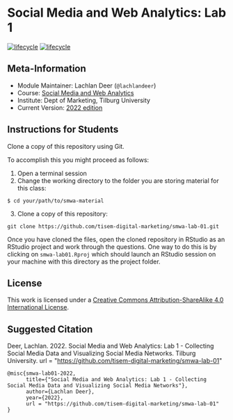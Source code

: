 # Social Media and Web Analytics: Lab 1

[![lifecycle](https://img.shields.io/badge/lifecycle-maturing-blue.svg)](https://www.tidyverse.org/lifecycle/#maturing)
[![lifecycle](https://img.shields.io/badge/version-2021-red.svg)]()

## Meta-Information

* Module Maintainer: Lachlan Deer (`@lachlandeer`)
* Course: [Social Media and Web Analytics](https://tisem-digital-marketing.github.io/2022-smwa)
* Institute: Dept of Marketing, Tilburg University
* Current Version: [2022 edition](https://tisem-digital-marketing.github.io/2022-smwa)

## Instructions for Students

Clone a copy of this repository using Git.

To accomplish this you might proceed as follows:

1. Open a terminal session
2. Change the working directory to the folder you are storing material for this class:

```{bash}
$ cd your/path/to/smwa-material
```
3. Clone a copy of this repository:

```{bash, eval = FALSE}
git clone https://github.com/tisem-digital-marketing/smwa-lab-01.git
```

Once you have cloned the files, open the cloned repository in RStudio as an RStudio project and work through the questions.
One way to do this is by clicking on `smwa-lab01.Rproj` which should launch an RStudio session on your machine with this directory as the project folder.

## License

This work is licensed under a [Creative Commons Attribution-ShareAlike 4.0 International License](http://creativecommons.org/licenses/by-sa/4.0/).

## Suggested Citation

Deer, Lachlan. 2022. Social Media and Web Analytics: Lab 1 - Collecting Social Media Data and Visualizing Social Media Networks. Tilburg University. url = "https://github.com/tisem-digital-marketing/smwa-lab-01"

```{r, engine='out', eval = FALSE}
@misc{smwa-lab01-2022,
      title={"Social Media and Web Analytics: Lab 1 - Collecting Social Media Data and Visualizing Social Media Networks"},
      author={Lachlan Deer},
      year={2022},
      url = "https://github.com/tisem-digital-marketing/smwa-lab-01"
}
```
